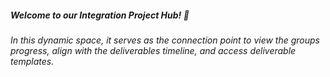 ##### Welcome to our Integration Project Hub! 🚀

###### In this dynamic space, it serves as the connection point to view the groups progress, align with the deliverables timeline, and access deliverable templates.
